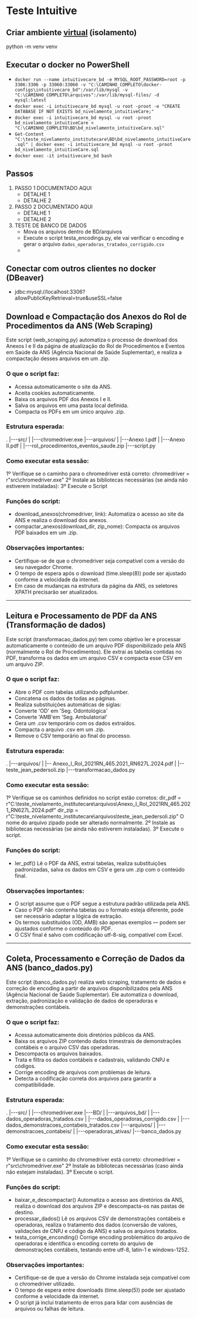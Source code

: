 # Teste Intuitive

## Criar ambiente [virtual](https://virtualenv.pypa.io/en/latest/user_guide.html) (isolamento)

python -m venv venv

## Executar o docker no PowerShell

- `docker run --name intuitivecare_bd -e MYSQL_ROOT_PASSWORD=root -p 3306:3306 -p 33060:33060 -v "C:\CAMINHO_COMPLETO\docker-configs\intuitivecare_bd":/var/lib/mysql -v "C:\CAMINHO_COMPLETO\arquivos":/var/lib/mysql-files/ -d mysql:latest`
- `docker exec -i intuitivecare_bd mysql -u root -proot -e "CREATE DATABASE IF NOT EXISTS bd_nivelamento_intuitiveCare;"`
- `docker exec -i intuitivecare_bd mysql -u root -proot bd_nivelamento_intuitiveCare < "C:\CAMINHO_COMPLETO\BD\bd_nivelamento_intuitiveCare.sql"`
- `Get-Content "C:\teste_nivelamento_institutecare\BD\bd_nivelamento_intuitiveCare.sql" | docker exec -i intuitivecare_bd mysql -u root -proot bd_nivelamento_intuitiveCare.sql`
- `docker exec -it intuitivecare_bd bash`

## Passos

1. PASSO 1 DOCUMENTADO AQUI
   - DETALHE 1
   - DETALHE 2
2. PASSO 2 DOCUMENTADO AQUI
   - DETALHE 1
   - DETALHE 2
3. TESTE DE BANCO DE DADOS
   - Mova os arquivos dentro de BD/arquivos
   - Execute o script testa_encodings.py, ele vai verificar o encoding e gerar o arquivo `dados_operadoras_tratados_corrigido.csv`
   - 

## Conectar com outros clientes no docker (DBeaver)

- jdbc:mysql://localhost:3306?allowPublicKeyRetrieval=true&useSSL=false


## Download e Compactação dos Anexos do Rol de Procedimentos da ANS (Web Scraping)

Este script (web_scraping.py) automatiza o processo de download dos Anexos I e II da página de atualização do Rol de Procedimentos e Eventos em Saúde da ANS (Agência Nacional de Saúde Suplementar), e realiza a compactação desses arquivos em um .zip.

### O que o script faz:
- Acessa automaticamente o site da ANS.
- Aceita cookies automaticamente.
- Baixa os arquivos PDF dos Anexos I e II.
- Salva os arquivos em uma pasta local definida.
- Compacta os PDFs em um único arquivo .zip.

### Estrutura esperada:
.
|---src/
|   |---chromedriver.exe
|---arquivos/
|   |---Anexo I.pdf
|   |---Anexo II.pdf
|   |---rol_procedimentos_eventos_saude.zip
|---script.py

### Como executar esta sessão:
1º Verifique se o caminho para o chromedriver está correto:
   chromedriver = r"src\chromedriver.exe"
2º Instale as bibliotecas necessárias (se ainda não estiverem instaladas):
3º Execute o Script

### Funções do script:
- download_anexos(chromedriver, link):
   Automatiza o acesso ao site da ANS e realiza o download dos anexos.
- compactar_anexos(download_dir, zip_nome): 
   Compacta os arquivos PDF baixados em um .zip.

### Observações importantes:
- Certifique-se de que o chromedriver seja compatível com a versão do seu navegador Chrome.
- O tempo de espera após o download (time.sleep(8)) pode ser ajustado conforme a velocidade da internet.
- Em caso de mudanças na estrutura da página da ANS, os seletores XPATH precisarão ser atualizados.

----------------

## Leitura e Processamento de PDF da ANS (Transformação de dados)

Este script (transformacao_dados.py) tem como objetivo ler e processar automaticamente o conteúdo de um arquivo PDF disponibilizado pela ANS (normalmente o Rol de Procedimentos). Ele extrai as tabelas contidas no PDF, transforma os dados em um arquivo CSV e compacta esse CSV em um arquivo ZIP.

### O que o script faz:
- Abre o PDF com tabelas utilizando pdfplumber.
- Concatena os dados de todas as páginas.
- Realiza substituições automáticas de siglas:
- Converte 'OD' em 'Seg. Odontológica'
- Converte 'AMB'em 'Seg. Ambulatorial'
- Gera um .csv temporário com os dados extraídos.
- Compacta o arquivo .csv em um .zip.
- Remove o CSV temporário ao final do processo.

### Estrutura esperada:
.
|---arquivos/
|   |-- Anexo_I_Rol_2021RN_465.2021_RN627L.2024.pdf
|   |-- teste_jean_pedersoli.zip
|---transformacao_dados.py

### Como executar esta sessão:
1º Verifique se os caminhos definidos no script estão corretos:
   dir_pdf = r"C:\teste_nivelamento_institutecare\arquivos\Anexo_I_Rol_2021RN_465.2021_RN627L.2024.pdf"
   dir_zip = r"C:\teste_nivelamento_institutecare\arquivos\teste_jean_pedersoli.zip"
 O nome do arquivo zipado pode ser alterado normalmente.
2º Instale as bibliotecas necessárias (se ainda não estiverem instaladas).
3º Execute o script.

### Funções do script:
- ler_pdf()
   Lê o PDF da ANS, extrai tabelas, realiza substituições padronizadas, salva os dados em CSV e gera um .zip com o conteúdo final.

### Observações importantes:
- O script assume que o PDF segue a estrutura padrão utilizada pela ANS.
- Caso o PDF não contenha tabelas ou o formato esteja diferente, pode ser necessário adaptar a lógica de extração.
- Os termos substituídos (OD, AMB) são apenas exemplos — podem ser ajustados conforme o conteúdo do PDF.
- O CSV final é salvo com codificação utf-8-sig, compatível com Excel.

-----------------------------------------------------------------------

## Coleta, Processamento e Correção de Dados da ANS (banco_dados.py)
Este script (banco_dados.py) realiza web scraping, tratamento de dados e correção de encoding a partir de arquivos disponibilizados pela ANS (Agência Nacional de Saúde Suplementar). Ele automatiza o download, extração, padronização e validação de dados de operadoras e demonstrações contábeis.

### O que o script faz:
- Acessa automaticamente dois diretórios públicos da ANS.
- Baixa os arquivos ZIP contendo dados trimestrais de demonstrações contábeis e o arquivo CSV das operadoras.
- Descompacta os arquivos baixados.
- Trata e filtra os dados contábeis e cadastrais, validando CNPJ e códigos.
- Corrige encoding de arquivos com problemas de leitura.
- Detecta a codificação correta dos arquivos para garantir a compatibilidade.

### Estrutura esperada:
.
|---src/
|   |---chromedriver.exe
|---BD/
|   |---arquivos_bd/
|       |---dados_operadoras_tratados.csv
|       |---dados_operadoras_corrigido.csv
|       |---dados_demonstracoes_contabeis_tratados.csv
|---arquivos/
|   |---demonstracoes_contabeis/
|   |---operadoras_ativas/
|---banco_dados.py

### Como executar esta sessão:
1º Verifique se o caminho do chromedriver está correto:
   chromedriver = r"src\chromedriver.exe"
2º Instale as bibliotecas necessárias (caso ainda não estejam instaladas).
3º Execute o script.

### Funções do script:
- baixar_e_descompactar()
   Automatiza o acesso aos diretórios da ANS, realiza o download dos arquivos ZIP e descompacta-os nas pastas de destino.
- processar_dados()
Lê os arquivos CSV de demonstrações contábeis e operadoras, realiza o tratamento dos dados (conversão de valores, validações de CNPJ e código da ANS) e salva os arquivos tratados.
- testa_corrige_enconding()
   Corrige encoding problemático do arquivo de operadoras e identifica o encoding correto do arquivo de demonstrações contábeis, testando entre utf-8, latin-1 e windows-1252.

### Observações importantes:
- Certifique-se de que a versão do Chrome instalada seja compatível com o chromedriver utilizado.
- O tempo de espera entre downloads (time.sleep(5)) pode ser ajustado conforme a velocidade da internet.
- O script já inclui tratamento de erros para lidar com ausências de arquivos ou falhas de leitura.

